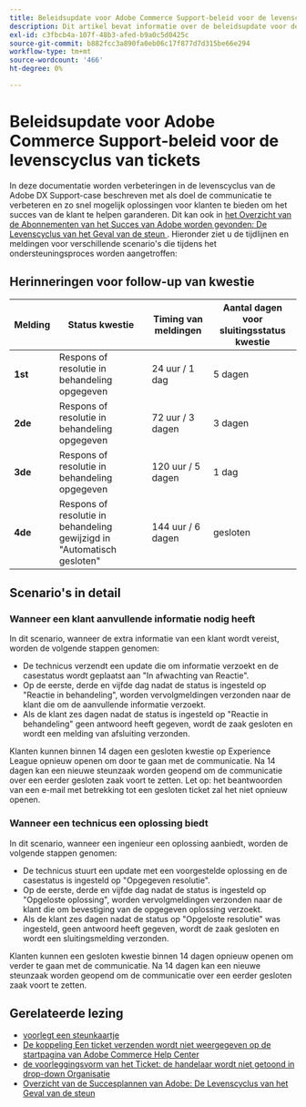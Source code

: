 ```yaml
---
title: Beleidsupdate voor Adobe Commerce Support-beleid voor de levenscyclus van tickets
description: Dit artikel bevat informatie over de beleidsupdate voor de levenscyclus van tickets van Adobe Commerce Support.
exl-id: c3fbcb4a-107f-48b3-afed-b9a0c5d0425c
source-git-commit: b882fcc3a890fa0eb06c17f877d7d315be66e294
workflow-type: tm+mt
source-wordcount: '466'
ht-degree: 0%

---
```


# Beleidsupdate voor Adobe Commerce Support-beleid voor de levenscyclus van tickets

In deze documentatie worden verbeteringen in de levenscyclus van de Adobe DX Support-case beschreven met als doel de communicatie te verbeteren en zo snel mogelijk oplossingen voor klanten te bieden om het succes van de klant te helpen garanderen. Dit kan ook in [ het Overzicht van de Abonnementen van het Succes van Adobe worden gevonden: De Levenscyclus van het Geval van de steun ](https://experienceleague.adobe.com/nl/docs/support-resources/data-sheets/overview#support-case-lifecycle---coming-soon).
Hieronder ziet u de tijdlijnen en meldingen voor verschillende scenario&#39;s die tijdens het ondersteuningsproces worden aangetroffen:

## Herinneringen voor follow-up van kwestie

| Melding | Status kwestie | Timing van meldingen | Aantal dagen voor sluitingsstatus kwestie |
|--- |--- |--- |--- |
| **1st** | Respons of resolutie in behandeling opgegeven | 24 uur / 1 dag | 5 dagen |
| **2de** | Respons of resolutie in behandeling opgegeven | 72 uur / 3 dagen | 3 dagen |
| **3de** | Respons of resolutie in behandeling opgegeven | 120 uur / 5 dagen | 1 dag |
| **4de** | Respons of resolutie in behandeling gewijzigd in &quot;Automatisch gesloten&quot; | 144 uur / 6 dagen | gesloten |

## Scenario&#39;s in detail

### Wanneer een klant aanvullende informatie nodig heeft

In dit scenario, wanneer de extra informatie van een klant wordt vereist, worden de volgende stappen genomen:

* De technicus verzendt een update die om informatie verzoekt en de casestatus wordt geplaatst aan &quot;In afwachting van Reactie&quot;.
* Op de eerste, derde en vijfde dag nadat de status is ingesteld op &quot;Reactie in behandeling&quot;, worden vervolgmeldingen verzonden naar de klant die om de aanvullende informatie verzoekt.
* Als de klant zes dagen nadat de status is ingesteld op &quot;Reactie in behandeling&quot; geen antwoord heeft gegeven, wordt de zaak gesloten en wordt een melding van afsluiting verzonden.

Klanten kunnen binnen 14 dagen een gesloten kwestie op Experience League opnieuw openen om door te gaan met de communicatie. Na 14 dagen kan een nieuwe steunzaak worden geopend om de communicatie over een eerder gesloten zaak voort te zetten. Let op: het beantwoorden van een e-mail met betrekking tot een gesloten ticket zal het niet opnieuw openen.

### Wanneer een technicus een oplossing biedt

In dit scenario, wanneer een ingenieur een oplossing aanbiedt, worden de volgende stappen genomen:

* De technicus stuurt een update met een voorgestelde oplossing en de casestatus is ingesteld op &quot;Opgegeven resolutie&quot;.
* Op de eerste, derde en vijfde dag nadat de status is ingesteld op &quot;Opgeloste oplossing&quot;, worden vervolgmeldingen verzonden naar de klant die om bevestiging van de opgegeven oplossing verzoekt.
* Als de klant zes dagen nadat de status op &quot;Opgeloste resolutie&quot; was ingesteld, geen antwoord heeft gegeven, wordt de zaak gesloten en wordt een sluitingsmelding verzonden.

Klanten kunnen een gesloten kwestie binnen 14 dagen opnieuw openen om verder te gaan met de communicatie. Na 14 dagen kan een nieuwe steunzaak worden geopend om de communicatie over een eerder gesloten zaak voort te zetten.

## Gerelateerde lezing

* [ voorlegt een steunkaartje ](https://experienceleague.adobe.com/nl/docs/commerce-knowledge-base/kb/help-center-guide/magento-help-center-user-guide#submit-ticket)
* [ De koppeling Een ticket verzenden wordt niet weergegeven op de startpagina van Adobe Commerce Help Center ](https://experienceleague.adobe.com/nl/docs/commerce-knowledge-base/kb/help-center-guide/magento-help-center-user-guide#no-submit-link)
* [ de voorleggingsvorm van het Ticket: de handelaar wordt niet getoond in drop-down Organisatie ](https://experienceleague.adobe.com/nl/docs/commerce-knowledge-base/kb/help-center-guide/magento-help-center-user-guide#merchant-not-displayed)
* [ Overzicht van de Succesplannen van Adobe: De Levenscyclus van het Geval van de steun ](https://experienceleague.adobe.com/nl/docs/support-resources/data-sheets/overview#support-case-lifecycle---coming-soon)
